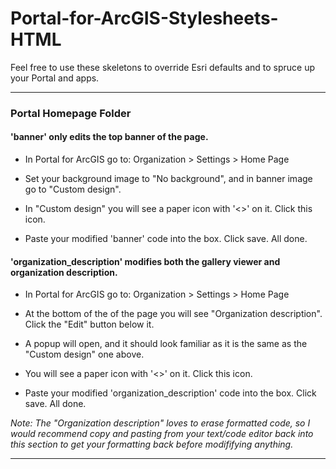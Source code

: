 # Portal-for-ArcGIS-Stylesheets-HTML
Feel free to use these skeletons to override Esri defaults and to spruce up your Portal and apps.

___

### Portal Homepage Folder

#### 'banner' only edits the top banner of the page. 

- In Portal for ArcGIS go to: Organization > Settings > Home Page
  
- Set your background image to "No background", and in banner image go to "Custom design".
  
- In "Custom design" you will see a paper icon with '<>' on it. Click this icon.
  
- Paste your modified 'banner' code into the box. Click save. All done.

#### 'organization_description' modifies both the gallery viewer and organization description.
	
- In Portal for ArcGIS go to: Organization > Settings > Home Page
  
- At the bottom of the of the page you will see "Organization description". Click the "Edit" button below it.
  
- A popup will open, and it should look familiar as it is the same as the "Custom design" one above.
  
- You will see a paper icon with '<>' on it. Click this icon.
  
- Paste your modified 'organization_description' code into the box. Click save. All done.

_Note: The "Organization description" loves to erase formatted code, so I would recommend copy and pasting from your text/code editor back into this section to get your formatting back before modififying anything._
___
